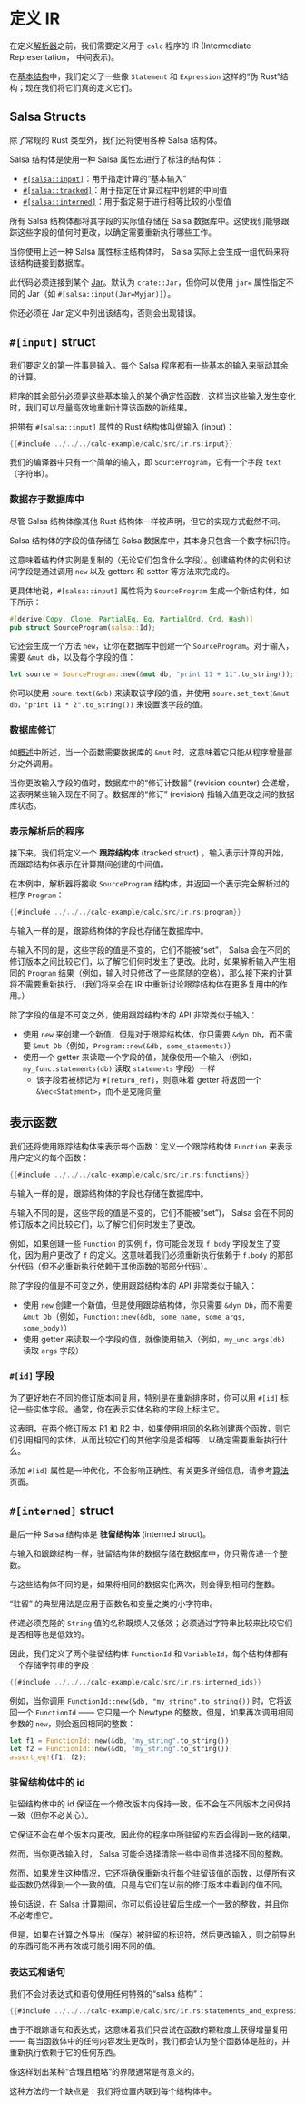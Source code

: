 <!-- master#1363d78 --->

# 定义 IR

在定义[解析器]之前，我们需要定义用于 `calc` 程序的 IR (Intermediate Representation， 中间表示)。

在[基本结构]中，我们定义了一些像 `Statement` 和 `Expression` 这样的“伪 Rust”结构；现在我们将它们真的定义它们。

[解析器]: ./parser.md
[基本结构]: ./structure.md
[Jar]: ./jar.md

## Salsa Structs

除了常规的 Rust 类型外，我们还将使用各种 Salsa 结构体。

Salsa 结构体是使用一种 Salsa 属性宏进行了标注的结构体：

* [`#[salsa::input]`](#input-struct)：用于指定计算的“基本输入”
* [`#[salsa::tracked]`](#tracked-structs)：用于指定在计算过程中创建的中间值
* [`#[salsa::interned]`](#interned-structs)：用于指定易于进行相等比较的小型值

所有 Salsa 结构体都将其字段的实际值存储在 Salsa 数据库中。这使我们能够跟踪这些字段的值何时更改，以确定需要重新执行哪些工作。

当你使用上述一种 Salsa 属性标注结构体时， Salsa 实际上会生成一组代码来将该结构链接到数据库。

此代码必须连接到某个 [Jar]。默认为 `crate::Jar`，但你可以使用 `jar=` 属性指定不同的 Jar（如 `#[salsa::input(Jar=Myjar)]`）。

你还必须在 Jar 定义中列出该结构，否则会出现错误。

## `#[input]` struct

我们要定义的第一件事是输入。每个 Salsa 程序都有一些基本的输入来驱动其余的计算。

程序的其余部分必须是这些基本输入的某个确定性函数，这样当这些输入发生变化时，我们可以尽量高效地重新计算该函数的新结果。

把带有 `#[salsa::input]` 属性的 Rust 结构体叫做输入 (input)：

```rust
{{#include ../../../calc-example/calc/src/ir.rs:input}}
```

我们的编译器中只有一个简单的输入，即 `SourceProgram`，它有一个字段 `text` （字符串）。

### 数据存于数据库中

尽管 Salsa 结构体像其他 Rust 结构体一样被声明，但它的实现方式截然不同。

Salsa 结构体的字段的值存储在 Salsa 数据库中，其本身只包含一个数字标识符。

这意味着结构体实例是复制的（无论它们包含什么字段）。创建结构体的实例和访问字段是通过调用
`new` 以及 getters 和 setter 等方法来完成的。

更具体地说，`#[salsa::input]` 属性将为 `SourceProgram` 生成一个新结构体，如下所示：

```rust
#[derive(Copy, Clone, PartialEq, Eq, PartialOrd, Ord, Hash)]
pub struct SourceProgram(salsa::Id);
```

它还会生成一个方法 `new`，让你在数据库中创建一个 `SourceProgram`。对于输入，需要 `&mut db`，以及每个字段的值：

```rust
let source = SourceProgram::new(&mut db, "print 11 + 11".to_string());
```

你可以使用 `soure.text(&db)` 来读取该字段的值，并使用 `soure.set_text(&mut db，"print 11 * 2".to_string())` 来设置该字段的值。

### 数据库修订

如[概述](../overview.html#salsa-的目标)中所述，当一个函数需要数据库的 `&mut` 时，这意味着它只能从程序增量部分之外调用。

当你更改输入字段的值时，数据库中的“修订计数器” (revision counter) 
会递增，这表明某些输入现在不同了。数据库的“修订” (revision) 指输入值更改之间的数据库状态。

### 表示解析后的程序

接下来，我们将定义一个 **跟踪结构体** (tracked struct) 。输入表示计算的开始，而跟踪结构体表示在计算期间创建的中间值。

在本例中，解析器将接收 `SourceProgram` 结构体，并返回一个表示完全解析过的程序 `Program`：

```rust
{{#include ../../../calc-example/calc/src/ir.rs:program}}
```

与输入一样的是，跟踪结构体的字段也存储在数据库中。

与输入不同的是，这些字段的值是不变的，它们不能被“set”， Salsa 会在不同的修订版本之间比较它们，以了解它们何时发生了更改。此时，如果解析输入产生相同的 
`Program` 结果（例如，输入时只修改了一些尾随的空格），那么接下来的计算将不需要重新执行。（我们将来会在 IR 中重新讨论跟踪结构体在更多复用中的作用。）

除了字段的值是不可变之外，使用跟踪结构体的 API 非常类似于输入：

* 使用 `new` 来创建一个新值，但是对于跟踪结构体，你只需要 `&dyn Db`，而不需要 `&mut Db`（例如，`Program::new(&db, some_staements)`）
* 使用一个 getter 来读取一个字段的值，就像使用一个输入（例如，`my_func.statements(db)` 读取 `statements` 字段）一样
  * 该字段若被标记为 `#[return_ref]`，则意味着 getter 将返回一个 `&Vec<Statement>`，而不是克隆向量

## 表示函数

我们还将使用跟踪结构体来表示每个函数：定义一个跟踪结构体 `Function` 来表示用户定义的每个函数：

```rust
{{#include ../../../calc-example/calc/src/ir.rs:functions}}
```

与输入一样的是，跟踪结构体的字段也存储在数据库中。

与输入不同的是，这些字段的值是不变的，它们不能被“set”)， Salsa 会在不同的修订版本之间比较它们，以了解它们何时发生了更改。

例如，如果创建一些 `Function` 的实例 `f`，你可能会发现 `f.body` 字段发生了变化，因为用户更改了 `f` 的定义。这意味着我们必须重新执行依赖于
`f.body` 的那部分代码（但不必重新执行依赖于其他函数的那部分代码）。

除了字段的值是不可变之外，使用跟踪结构体的 API 非常类似于输入：

* 使用 `new` 创建一个新值，但是使用跟踪结构体，你只需要 `&dyn Db`，而不需要 `&mut Db`（例如，`Function::new(&db, some_name, some_args, some_body)`）
* 使用 getter 来读取一个字段的值，就像使用输入（例如，`my_unc.args(db)` 读取 `args` 字段）

### `#[id]` 字段

为了更好地在不同的修订版本间复用，特别是在重新排序时，你可以用 `#[id]` 标记一些实体字段。通常，你在表示实体名称的字段上标注它。

这表明，在两个修订版本 R1 和 R2 中，如果使用相同的名称创建两个函数，则它们引用相同的实体，从而比较它们的其他字段是否相等，以确定需要重新执行什么。

添加 `#[id]` 属性是一种优化，不会影响正确性。有关更多详细信息，请参考[算法][algorithm]页面。

[algorithm]: ../reference/algorithm.md 

## `#[interned]` struct

最后一种 Salsa 结构体是 **驻留结构体** (interned struct)。

与输入和跟踪结构一样，驻留结构体的数据存储在数据库中，你只需传递一个整数。

与这些结构体不同的是，如果将相同的数据实化两次，则会得到相同的整数。

“驻留” 的典型用法是应用于函数名和变量之类的小字符串。

传递必须克隆的 `String` 值的名称既烦人又低效；必须通过字符串比较来比较它们是否相等也是低效的。

因此，我们定义了两个驻留结构体 `FunctionId` 和 `VariableId`，每个结构体都有一个存储字符串的字段：

```rust
{{#include ../../../calc-example/calc/src/ir.rs:interned_ids}}
```

例如，当你调用 `FunctionId::new(&db, "my_string".to_string())` 时，它将返回一个 `FunctionId` —— 
它只是一个 Newtype 的整数。但是，如果再次调用相同参数的 `new`，则会返回相同的整数：

```rust
let f1 = FunctionId::new(&db, "my_string".to_string());
let f2 = FunctionId::new(&db, "my_string".to_string());
assert_eq!(f1, f2);
```

### 驻留结构体中的 id

驻留结构体中的 id 保证在一个修改版本内保持一致，但不会在不同版本之间保持一致（但你不必关心）。

它保证不会在单个版本内更改，因此你的程序中所驻留的东西会得到一致的结果。

然而，当你更改输入时， Salsa 可能会选择清除一些中间值并选择不同的整数。

然而，如果发生这种情况，它还将确保重新执行每个驻留该值的函数，以便所有这些函数仍然得到一个一致的值，只是与它们在以前的修订版本中看到的值不同。

换句话说，在 Salsa 计算期间，你可以假设驻留后生成一个一致的整数，并且你不必考虑它。

但是，如果在计算之外导出（保存）被驻留的标识符，然后更改输入，则之前导出的东西可能不再有效或可能引用不同的值。

### 表达式和语句

我们不会对表达式和语句使用任何特殊的“salsa 结构”：

```rust
{{#include ../../../calc-example/calc/src/ir.rs:statements_and_expressions}}
```

由于不跟踪语句和表达式，这意味着我们只尝试在函数的颗粒度上获得增量复用 ——
每当函数体中的任何内容发生更改时，我们都会认为整个函数体是脏的，并重新执行依赖于它的任何东西。

像这样划出某种“合理且粗略”的界限通常是有意义的。

这种方法的一个缺点是：我们将位置内联到每个结构体中。
